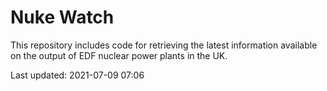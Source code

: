 # Nuke Watch

This repository includes code for retrieving the latest information available on the output of EDF nuclear power plants in the UK.

Last updated: 2021-07-09 07:06
